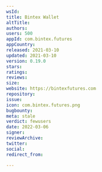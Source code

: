 ```yaml
---
wsId: 
title: Bintex Wallet
altTitle: 
authors: 
users: 500
appId: com.bintex.futures
appCountry: 
released: 2021-03-10
updated: 2021-03-10
version: 0.19.0
stars: 
ratings: 
reviews: 
size: 
website: https://bintexfutures.com
repository: 
issue: 
icon: com.bintex.futures.png
bugbounty: 
meta: stale
verdict: fewusers
date: 2022-03-06
signer: 
reviewArchive: 
twitter: 
social: 
redirect_from: 

---
```


